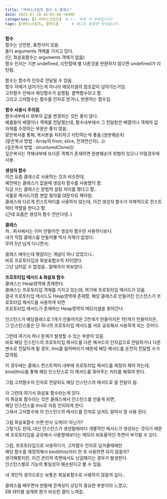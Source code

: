 ```yaml
---
title: "자바스크립트 함수 & 클래스"
date: 2025-07-28 14:05:00 +0900
categories: [5.자바스크립트]  # <-- 바로 이 부분입니다!
tags: [자바스크립트, 클래스]      # 태그도 동일한 방식입니다.
---
```


**함수**  
함수는 선언문, 표현식이 있음.  
둘다 arguments 객체를 가지고 있다.  
(단, 화살표함수는 arguments 객체가 없음)  
함수 인자는 기본 undefined, 리턴할때 별 다른것을 반환하지 않으면 undefined가 리턴됨.  

함수는 함수의 인자로 전달될 수 있음.  
함수 자체가 넘어가는게 아니라 메모리셀의 참조값이 넘어가는거임.  
고차함수 안에서 해당함수가 실행됨.  콜백함수라고 함.  
그리고 고차함수는 함수를 인자로 받거나, 반환하는 함수임. 

**함수 사용시 주의점**  
함수내부에서 외부의 값을 변경하는 것은 좋지 않다.  
예를들어 배열이나 객체를 전달했는데, 함수내부에서 그 전달받은 배열이나 객체의 값 자체를 수정하는 부분은 좋지 않음.  
얕은복사를 통해, 복사본을 처리하고 리턴하는게 좋음.(원본훼손X)  
(얕은복사 방법 : Array의 from, slice, 전개연산자(...))  
(깊은복사 방법 : structuredClone())  
깊은복사는 객체내부에 또다른 객체가 존재하면 원본훼손의 위험이 있으니 이럴경우에 사용.  


**생성자 함수**  
이건 요즘 클래스로 사용하는 것과 비슷한데,  
예전에는 클래스가 없을때 생성자 함수를 사용했닥 함.  
지금 쓰는 클래스는 문법적 설탕 처리를 했다고 함..  
국룰로 메서드이름 맨앞 철자를 대문자로 해야됨.  
클래스와 다르게 컨스트럭터를 사용하지 않는데, 이건 생성자 함수가 자체적으로 컨스트럭터 역할을 한다고 함.  
(근데 요즘은 생성자 함수 안쓴다넹..)  


**클래스**  
하.. 회사에서는 이미 만들어진 생성자 함수만 사용하다보니  
내가 직접 클래스를 만들어볼 역사 자체가 없었다.  
무려 5년 넘게 다니면서;  

클래스 배우는데 헷갈리는 개념이 하나 있었으니..  
바로 프로토타입과 화살표함수의 차이였다.  
그냥 넘어갈 수 없었음.. 알때까지 파보았다.  


**프로토타입 메서드 & 화살표 함수**  
클래스는 Heap영역에 존재한다.  
클래스는 프로토타입 객체를 가지고 있는데, 여기에 프로토타입 메서드가 있음.  
결국 프로토타입 메서드도 Heap영역에 존재함. 
해당 클래스로 만들어진 인스턴스가 프로토타입 메서드를 사용하게 되면  
프로토타입 메서드가 존재하는 Heap영역의 메모리셀을 찾아간다.  

인스턴스가 해당클래스로 1개가 만들어지든 2천개가 만들어지든 1만개가 만들어지든, 그 인스턴스들은 단 하나의 프로토타입 메서드를 서로 공유해서 사용하게 되는 것이다.  

그런데 여기서 하나 문제가 발생할 수 있는 부분이 있음.  
바로 해당 인스턴스의 프로토타입 메서드를 다른 메서드의 인자값으로 전달하거나 다른 변수로 전달하게 될 경우, this를 잃어버리기 때문에 해당 메서드를 온전히 전달할 수가 없게됨.  

이 경우에는 클래스 컨스트럭터 내부에 프로토타입 메서드를 재정의 해야 하는데, bind(this)를 통해 해당 인스턴스로 이 메서드를 묶어주는 처리를 해줘야 한다.  

그럼 고차함수의 인자로 전달되도 해당 인스턴스의 메서드로 잘 전달이 됨.  

자 그런데 여기서 화살표 함수라는게 있다.  
이 화살표 함수라는 것은 클래스에서 인스턴스를 만들게 되면,  
해당 인스턴스를 this로 자동 인지되게 한다.  
그래서 고차함수에 이 인스턴스의 메서드를 인자로 넘겨도 알아서 잘 사용 된다.  

그럼 화살표함수 쓰면 만사 오케이! 아닌가?  
그렇기도 한데, 대신 인스턴스가 생성될때마다 개별적인 메서드가 생성되는 것이기 때문에 프로토타입을 공유해서 사용할때보다는 메모리 비효율적인 측면이 부각될 수 있다.  

그럼, 프로토타입으로 사용하다가, 고차함수 인자로 넘겨줄때에만  
해당 함수를 재정의해서 bind(this)처리 한 후 사용하면 되지 않을까?  
생각해봤지만, 이건 관리적 측면에서도 난감해지는 경우가 발생한다.  
인스턴스별로 기능의 통일성이 훼손된다고 볼 수 있음.  

내 개인적 생각으로는 보통은 화살표함수로 사용하지 않을까 싶다..  

클래스를 배우면서 만들때 관계성이 상당히 중요한 부분이라 느꼈고,  
DB 테이블 설계와 뭔가 비슷한 결이 느껴짐.  






